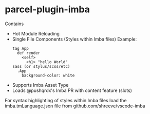# parcel-plugin-imba
Contains
- Hot Module Reloading
- Single File Components (Styles within Imba files)
    Example: 
    ```
    tag App
      def render
        <self>
          <h1> "hello World"
    sass (or stylus/scss/etc)
      .App
        background-color: white
    ```
- Supports Imba Asset Type
- Loads @pushqrdx's Imba PR with content feature (slots)

For syntax highlighting of styles within Imba files load the imba.tmLanguage.json file from github.com/shreeve/vscode-imba
